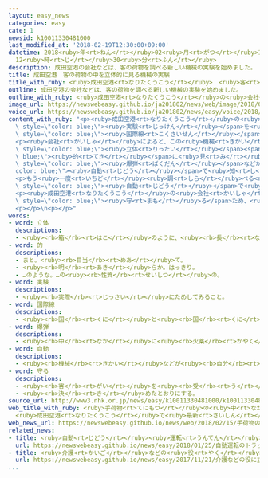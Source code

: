 ```yaml
---
layout: easy_news
categories: easy
cate: 1
newsid: k10011330481000
last_modified_at: '2018-02-19T12:30:00+09:00'
datetime: 2018<ruby>年<rt>ねん</rt></ruby>02<ruby>月<rt>がつ</rt></ruby>19<ruby>日<rt>にち</rt></ruby>
  12<ruby>時<rt>じ</rt></ruby>30<ruby>分<rt>ふん</rt></ruby>
description: 成田空港の会社などは、客の荷物を調べる新しい機械の実験を始めました。
title: 成田空港　客の荷物の中を立体的に見る機械の実験
title_with_ruby: <ruby>成田空港<rt>なりたくうこう</rt></ruby>　<ruby>客<rt>きゃく</rt></ruby>の<ruby>荷物<rt>にもつ</rt></ruby>の<ruby>中<rt>なか</rt></ruby>を<ruby>立体<rt>りったい</rt></ruby><ruby>的<rt>てき</rt></ruby>に<ruby>見<rt>み</rt></ruby>る<ruby>機械<rt>きかい</rt></ruby>の<ruby>実験<rt>じっけん</rt></ruby>
outline: 成田空港の会社などは、客の荷物を調べる新しい機械の実験を始めました。
outline_with_ruby: <ruby>成田空港<rt>なりたくうこう</rt></ruby>の<ruby>会社<rt>かいしゃ</rt></ruby>などは、<ruby>客<rt>きゃく</rt></ruby>の<ruby>荷物<rt>にもつ</rt></ruby>を<ruby>調<rt>しら</rt></ruby>べる<ruby>新<rt>あたら</rt></ruby>しい<ruby>機械<rt>きかい</rt></ruby>の<ruby>実験<rt>じっけん</rt></ruby>を<ruby>始<rt>はじ</rt></ruby>めました。
image_url: https://newswebeasy.github.io/ja201802/news/web/image/2018/02/15/K10011330481_1802151739_1802151741_01_02.jpg
voice_url: https://newswebeasy.github.io/ja201802/news/easy/voice/2018/02/19/k10011330481000.mp3
content_with_ruby: "<p><ruby>成田空港<rt>なりたくうこう</rt></ruby>の<ruby>会社<rt>かいしゃ</rt></ruby>などは、<ruby>客<rt>きゃく</rt></ruby>の<ruby>荷物<rt>にもつ</rt></ruby>を<ruby>調<rt>しら</rt></ruby>べる<ruby>新<rt>あたら</rt></ruby>しい<ruby>機械<rt>きかい</rt></ruby>の<span\
  \ style=\"color: blue;\"><ruby>実験<rt>じっけん</rt></ruby></span>を<ruby>始<rt>はじ</rt></ruby>めました。１５<ruby>日<rt>にち</rt></ruby>は<ruby>成田空港<rt>なりたくうこう</rt></ruby>で、<ruby>新<rt>あたら</rt></ruby>しい<ruby>機械<rt>きかい</rt></ruby>を<ruby>使<rt>つか</rt></ruby>って<span\
  \ style=\"color: blue;\"><ruby>国際線<rt>こくさいせん</rt></ruby></span>の<ruby>客<rt>きゃく</rt></ruby>の<ruby>荷物<rt>にもつ</rt></ruby>を<ruby>調<rt>しら</rt></ruby>べました。</p>\n\
  <p><ruby>会社<rt>かいしゃ</rt></ruby>によると、この<ruby>機械<rt>きかい</rt></ruby>は<ruby>荷物<rt>にもつ</rt></ruby>の<ruby>中<rt>なか</rt></ruby>に<ruby>入<rt>はい</rt></ruby>っている<ruby>物<rt>もの</rt></ruby>を<span\
  \ style=\"color: blue;\"><ruby>立体<rt>りったい</rt></ruby></span><span style=\"color:\
  \ blue;\"><ruby>的<rt>てき</rt></ruby></span>に<ruby>見<rt>み</rt></ruby>ることができるため、ナイフなどの<ruby>危険<rt>きけん</rt></ruby>な<ruby>物<rt>もの</rt></ruby>を<ruby>見<rt>み</rt></ruby>つけやすくなります。<span\
  \ style=\"color: blue;\"><ruby>爆弾<rt>ばくだん</rt></ruby></span>などがあると、<span style=\"\
  color: blue;\"><ruby>自動<rt>じどう</rt></ruby></span>で<ruby>知<rt>し</rt></ruby>らせます。</p>\n\
  <p>もう<ruby>一度<rt>いちど</rt></ruby><ruby>調<rt>しら</rt></ruby>べる<ruby>必要<rt>ひつよう</rt></ruby>がある<ruby>荷物<rt>にもつ</rt></ruby>を<span\
  \ style=\"color: blue;\"><ruby>自動<rt>じどう</rt></ruby></span>で<ruby>別<rt>べつ</rt></ruby>な<ruby>場所<rt>ばしょ</rt></ruby>に<ruby>運<rt>はこ</rt></ruby>ぶ<ruby>機械<rt>きかい</rt></ruby>も<ruby>一緒<rt>いっしょ</rt></ruby>に<ruby>使<rt>つか</rt></ruby>って、<ruby>荷物<rt>にもつ</rt></ruby>を<ruby>調<rt>しら</rt></ruby>べる<ruby>時間<rt>じかん</rt></ruby>をどのくらい<ruby>短<rt>みじか</rt></ruby>くできるかも<ruby>調<rt>しら</rt></ruby>べます。</p>\n\
  <p><ruby>成田空港<rt>なりたくうこう</rt></ruby>の<ruby>会社<rt>かいしゃ</rt></ruby>は「<ruby>飛行機<rt>ひこうき</rt></ruby>の<ruby>安全<rt>あんぜん</rt></ruby>を<span\
  \ style=\"color: blue;\"><ruby>守<rt>まも</rt></ruby>る</span>ため、<ruby>今<rt>いま</rt></ruby>まで<ruby>以上<rt>いじょう</rt></ruby>に<ruby>細<rt>こま</rt></ruby>かく、<ruby>早<rt>はや</rt></ruby>く<ruby>調<rt>しら</rt></ruby>べることができるようにしたいです」と<ruby>話<rt>はな</rt></ruby>していました。</p>\n\
  <p></p>\n<p></p>"
words:
- word: 立体
  descriptions:
  - <ruby><rb>箱</rb><rt>はこ</rt></ruby>のように、<ruby><rb>長</rb><rt>なが</rt></ruby>さ・はば・<ruby><rb>厚</rb><rt>あつ</rt></ruby>みを<ruby><rb>持</rb><rt>も</rt></ruby>ち、その<ruby><rb>周</rb><rt>まわ</rt></ruby>りが<ruby><rb>面</rb><rt>めん</rt></ruby>で<ruby><rb>囲</rb><rt>かこ</rt></ruby>まれているもの。
- word: 的
  descriptions:
  - まと。<ruby><rb>目当</rb><rt>めあ</rt></ruby>て。
  - <ruby><rb>明</rb><rt>あき</rt></ruby>らか。はっきり。
  - …のような。…の<ruby><rb>性質</rb><rt>せいしつ</rt></ruby>の。
- word: 実験
  descriptions:
  - <ruby><rb>実際</rb><rt>じっさい</rt></ruby>にためしてみること。
- word: 国際線
  descriptions:
  - <ruby><rb>国</rb><rt>くに</rt></ruby>と<ruby><rb>国</rb><rt>くに</rt></ruby>との<ruby><rb>間</rb><rt>あいだ</rt></ruby>を<ruby><rb>結</rb><rt>むす</rt></ruby>んで<ruby><rb>運航</rb><rt>うんこう</rt></ruby>する<ruby><rb>飛行機</rb><rt>ひこうき</rt></ruby>の<ruby><rb>路線</rb><rt>ろせん</rt></ruby>。
- word: 爆弾
  descriptions:
  - <ruby><rb>中</rb><rt>なか</rt></ruby>に<ruby><rb>火薬</rb><rt>かやく</rt></ruby>をつめて、<ruby><rb>投</rb><rt>な</rt></ruby>げたり<ruby><rb>落</rb><rt>お</rt></ruby>としたりして<ruby><rb>爆発</rb><rt>ばくはつ</rt></ruby>させる<ruby><rb>兵器</rb><rt>へいき</rt></ruby>。
- word: 自動
  descriptions:
  - <ruby><rb>機械</rb><rt>きかい</rt></ruby>などが<ruby><rb>自分</rb><rt>じぶん</rt></ruby>の<ruby><rb>力</rb><rt>ちから</rt></ruby>で<ruby><rb>動</rb><rt>うご</rt></ruby>くこと。
- word: 守る
  descriptions:
  - <ruby><rb>害</rb><rt>がい</rt></ruby>を<ruby><rb>受</rb><rt>う</rt></ruby>けないように、<ruby><rb>防</rb><rt>ふせ</rt></ruby>ぐ。
  - <ruby><rb>決</rb><rt>き</rt></ruby>めたとおりにする。
source_url: http://www3.nhk.or.jp/news/easy/k10011330481000/k10011330481000.html
web_title_with_ruby: <ruby>手荷物<rt>てにもつ</rt></ruby>の<ruby>中<rt>なか</rt></ruby>が<ruby>立体<rt>りったい</rt></ruby><ruby>映像<rt>えいぞう</rt></ruby>に
  <ruby>成田空港<rt>なりたくうこう</rt></ruby>で<ruby>最新<rt>さいしん</rt></ruby><ruby>保安<rt>ほあん</rt></ruby><ruby>検査<rt>けんさ</rt></ruby>の<ruby>実験<rt>じっけん</rt></ruby>
web_news_url: https://newswebeasy.github.io/news/web/2018/02/15/手荷物の中が立体映像に-成田空港で最新保安検査の実験
related_news:
- title: <ruby>自動<rt>じどう</rt></ruby><ruby>運転<rt>うんてん</rt></ruby>のトラックで<ruby>荷物<rt>にもつ</rt></ruby>を<ruby>運<rt>はこ</rt></ruby>ぶための<ruby>実験<rt>じっけん</rt></ruby>が<ruby>始<rt>はじ</rt></ruby>まる
  url: https://newswebeasy.github.io/news/easy/2018/01/25/自動運転のトラックで荷物を運ぶための実験が始まる
- title: <ruby>介護<rt>かいご</rt></ruby>などの<ruby>役<rt>やく</rt></ruby>に<ruby>立<rt>た</rt></ruby>つ<ruby>機械<rt>きかい</rt></ruby>を<ruby>会社<rt>かいしゃ</rt></ruby>や<ruby>大学<rt>だいがく</rt></ruby>が<ruby>紹介<rt>しょうかい</rt></ruby>
  url: https://newswebeasy.github.io/news/easy/2017/11/21/介護などの役に立つ機械を会社や大学が紹介
...
```

